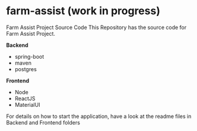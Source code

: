 # farm-assist (work in progress)
Farm Assist Project Source Code
This Repository has the source code for Farm Assist Project.

**Backend**

* spring-boot
* maven
* postgres

**Frontend**

* Node
* ReactJS
* MaterialUI

For details on how to start the application, have a look at the readme files in Backend and Frontend folders
